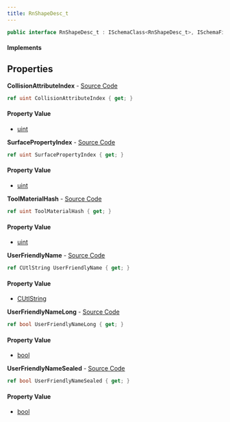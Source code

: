 ```yaml
---
title: RnShapeDesc_t
---
```


```csharp
public interface RnShapeDesc_t : ISchemaClass<RnShapeDesc_t>, ISchemaField, ISchemaClass, INativeHandle
```

#### Implements

## Properties

**CollisionAttributeIndex** - [Source Code](https://github.com/swiftly-solution/swiftlys2/blob/master/managed/src/SwiftlyS2.Generated/Schemas/Interfaces/RnShapeDesc_t.cs#L16)

```csharp
ref uint CollisionAttributeIndex { get; }
```

#### Property Value

- [uint](https://learn.microsoft.com/dotnet/api/system.uint32)

**SurfacePropertyIndex** - [Source Code](https://github.com/swiftly-solution/swiftlys2/blob/master/managed/src/SwiftlyS2.Generated/Schemas/Interfaces/RnShapeDesc_t.cs#L18)

```csharp
ref uint SurfacePropertyIndex { get; }
```

#### Property Value

- [uint](https://learn.microsoft.com/dotnet/api/system.uint32)

**ToolMaterialHash** - [Source Code](https://github.com/swiftly-solution/swiftlys2/blob/master/managed/src/SwiftlyS2.Generated/Schemas/Interfaces/RnShapeDesc_t.cs#L26)

```csharp
ref uint ToolMaterialHash { get; }
```

#### Property Value

- [uint](https://learn.microsoft.com/dotnet/api/system.uint32)

**UserFriendlyName** - [Source Code](https://github.com/swiftly-solution/swiftlys2/blob/master/managed/src/SwiftlyS2.Generated/Schemas/Interfaces/RnShapeDesc_t.cs#L20)

```csharp
ref CUtlString UserFriendlyName { get; }
```

#### Property Value

- [CUtlString](/docs/api/shared/natives/cutlstring)

**UserFriendlyNameLong** - [Source Code](https://github.com/swiftly-solution/swiftlys2/blob/master/managed/src/SwiftlyS2.Generated/Schemas/Interfaces/RnShapeDesc_t.cs#L24)

```csharp
ref bool UserFriendlyNameLong { get; }
```

#### Property Value

- [bool](https://learn.microsoft.com/dotnet/api/system.boolean)

**UserFriendlyNameSealed** - [Source Code](https://github.com/swiftly-solution/swiftlys2/blob/master/managed/src/SwiftlyS2.Generated/Schemas/Interfaces/RnShapeDesc_t.cs#L22)

```csharp
ref bool UserFriendlyNameSealed { get; }
```

#### Property Value

- [bool](https://learn.microsoft.com/dotnet/api/system.boolean)

